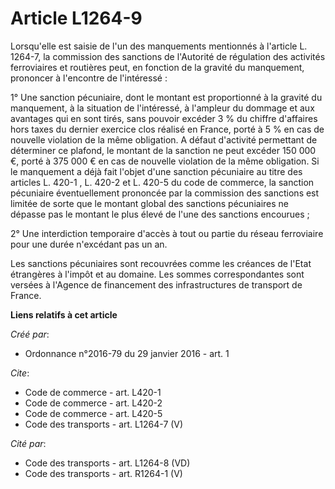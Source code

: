 # Article L1264-9

Lorsqu'elle est saisie de l'un des manquements mentionnés à l'article L. 1264-7, la commission des sanctions de l'Autorité de
régulation des activités ferroviaires et routières peut, en fonction de la gravité du manquement, prononcer à l'encontre de
l'intéressé : 

1° Une sanction pécuniaire, dont le montant est proportionné à la gravité du manquement, à la situation de l'intéressé, à
l'ampleur du dommage et aux avantages qui en sont tirés, sans pouvoir excéder 3 % du chiffre d'affaires hors taxes du dernier
exercice clos réalisé en France, porté à 5 % en cas de nouvelle violation de la même obligation. A défaut d'activité
permettant de déterminer ce plafond, le montant de la sanction ne peut excéder 150 000 €, porté à 375 000 € en cas de
nouvelle violation de la même obligation. Si le manquement a déjà fait l'objet d'une sanction pécuniaire au titre des
articles  L. 420-1 ,  L. 420-2  et  L. 420-5  du code de commerce, la sanction pécuniaire éventuellement prononcée par la
commission des sanctions est limitée de sorte que le montant global des sanctions pécuniaires ne dépasse pas le montant le
plus élevé de l'une des sanctions encourues ; 

2° Une interdiction temporaire d'accès à tout ou partie du réseau ferroviaire pour une durée n'excédant pas un an. 

Les sanctions pécuniaires sont recouvrées comme les créances de l'Etat étrangères à l'impôt et au domaine. Les sommes
correspondantes sont versées à l'Agence de financement des infrastructures de transport de France.

**Liens relatifs à cet article**

_Créé par_:

  - Ordonnance n°2016-79 du 29 janvier 2016 - art. 1

_Cite_:

  - Code de commerce - art. L420-1
  - Code de commerce - art. L420-2
  - Code de commerce - art. L420-5
  - Code des transports - art. L1264-7 (V)

_Cité par_:

  - Code des transports - art. L1264-8 (VD)
  - Code des transports - art. R1264-1  (V)

